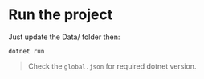 # Run the project
Just update the Data/ folder then:
```
dotnet run
```
> Check the `global.json` for required dotnet version.